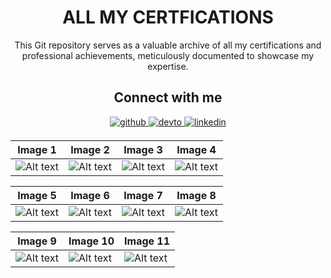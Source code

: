<!DOCTYPE html>
<!-- <html lang="en">
 --><head>
<!--     <meta charset="UTF-8">
    <meta name="viewport" content="width=device-width, initial-scale=1.0">
    <title>ECOMERCE-EN-LARAVEL</title> -->

</head>
<body>
<div class="card">
        <h1 align="center">ALL MY CERTFICATIONS</h1>
        <p align="center">This Git repository serves as a valuable archive of all my certifications and professional achievements, meticulously documented to showcase my expertise.</p>
      <h2 align="center">Connect with me</h2>

  <div align="center">
    <a href="https://github.com/fridajoymatt/" target="_blank">
      <img src="https://img.shields.io/badge/github-%2324292e.svg?&style=for-the-badge&logo=github&logoColor=white" alt="github" style="margin-bottom: 5px;" />
    </a>
    <a href="https://dev.to/fridajoymatt" target="_blank">
      <img src="https://img.shields.io/badge/dev.to-%2308090A.svg?&style=for-the-badge&logo=dev.to&logoColor=white" alt="devto" style="margin-bottom: 5px;" />
    </a>
    <a href="https://www.linkedin.com/in/firdaous-kpelafia-131485277/" target="_blank">
      <img src="https://img.shields.io/badge/linkedin-%231E77B5.svg?&style=for-the-badge&logo=linkedin&logoColor=white" alt="linkedin" style="margin-bottom: 5px;" />
    </a>
  </div>
</div>

<div>


| Image 1 | Image 2 | Image 3 | Image 4 |
|---------|---------|---------|---------|
| ![Alt text](ATTESTATION_CSS_page-0001.jpg) | ![Alt text](CERTIFICATION_C_page-0001.jpg) | ![Alt text](CERTIFICATION_GRAPHISM.jpg) | ![Alt text](CERTIFICATION_INTRO_HTML_page-0001.jpg) |

| Image 5 | Image 6 | Image 7 | Image 8 |
|---------|---------|---------|---------|
| ![Alt text](CERTIFICATION_NOTION_page-0001.jpg) | ![Alt text](CERTIFICATION_PHP_page-0001.jpg) | ![Alt text](CERTIFICATION_SEO_GOOGLE_RESERCH.jpeg) | ![Alt text](CERTIFICATION_SQL_page-0001.jpg) |

| Image 9 | Image 10 | Image 11 |
|---------|----------|----------|
| ![Alt text](CERTIFICATION_WEB_FONDAMENTALES_page-0001.jpg) | ![Alt text](CERTIFICATION_WORDPRESS.jpeg) | ![Alt text](Fondamentaux_du_marketing_numérique_page-0001.jpg) |


</div>
 
</body>
</html>
